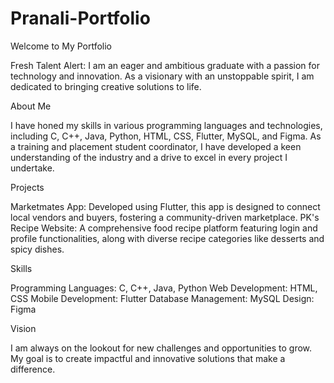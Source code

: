 # Pranali-Portfolio
Welcome to My Portfolio

Fresh Talent Alert: 
I am an eager and ambitious graduate with a passion for technology and innovation. As a visionary with an unstoppable spirit, I am dedicated to bringing creative solutions to life.

About Me

I have honed my skills in various programming languages and technologies, including C, C++, Java, Python, HTML, CSS, Flutter, MySQL, and Figma. As a training and placement student coordinator, I have developed a keen understanding of the industry and a drive to excel in every project I undertake.

Projects

Marketmates App: Developed using Flutter, this app is designed to connect local vendors and buyers, fostering a community-driven marketplace.
PK's Recipe Website: A comprehensive food recipe platform featuring login and profile functionalities, along with diverse recipe categories like desserts and spicy dishes.

Skills

Programming Languages: C, C++, Java, Python
Web Development: HTML, CSS
Mobile Development: Flutter
Database Management: MySQL
Design: Figma

Vision

I am always on the lookout for new challenges and opportunities to grow. My goal is to create impactful and innovative solutions that make a difference.
